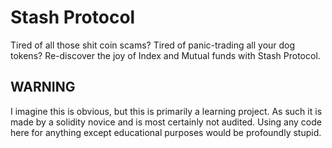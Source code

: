 # Stash Protocol

Tired of all those shit coin scams? Tired of panic-trading all your dog tokens? Re-discover the joy of Index and Mutual funds with Stash Protocol.

## WARNING

I imagine this is obvious, but this is primarily a learning project. As such it is made by a solidity novice and is most certainly not audited. Using any code here for anything except educational purposes would be profoundly stupid.
